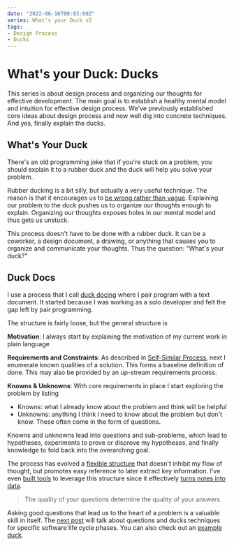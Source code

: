 ```yaml
---
date: "2022-06-16T00:03:00Z"
series: What's your Duck v2
tags:
- Design Process
- Ducks
---
```


# What's your Duck: Ducks

This series is about design process and organizing our thoughts for effective development. The main goal is to establish a healthy mental model and intuition for effective design process. We've previously established core ideas about design process and now well dig into concrete techniques. And yes, finally explain the ducks.

## What's Your Duck

There's an old programming joke that if you're stuck on a problem, you should explain it to a rubber duck and the duck will help you solve your problem.

Rubber ducking is a bit silly, but actually a very useful technique. The reason is that it encourages us to [be wrong rather than vague](./2022-06-16-1-Software-as-Clarity.md#better-wrong-than-vague). Explaining our problem to the duck pushes us to organize our thoughts enough to explain. Organizing our thoughts exposes holes in our mental model and thus gets us unstuck.

This process doesn't have to be done with a rubber duck. It can be a coworker, a design document, a drawing, or anything that causes you to organize and communicate your thoughts. Thus the question: "What's your duck?"

## Duck Docs

I use a process that I call [duck docing](../../posts/2021-05-21-Duck-Structure.md) where I pair program with a text document. It started because I was working as a solo developer and felt the gap left by pair programming.

The structure is fairly loose, but the general structure is

**Motivation**: I always start by explaining the motivation of my current work in plain language

**Requirements and Constraints**: As described in [Self-Similar Process](./2022-06-16-2-Design-Tree-and-Incremental-Progress.md#self-similar-process), next I enumerate known qualities of a solution. This forms a baseline definition of done. This may also be provided by an up-stream requirements process.

**Knowns & Unknowns**: With core requirements in place I start exploring the problem by listing 
- Knowns: what I already know about the problem and think will be helpful
- Unknowns: anything I think I need to know about the problem but don't know. These often come in the form of questions.

Knowns and unknowns lead into questions and sub-problems, which lead to hypotheses, experiments to prove or disprove my hypotheses, and finally knowledge to fold back into the overarching goal.

The process has evolved a [flexible structure](../../posts/2021-05-21-Duck-Structure.md) that doesn't inhibit my flow of thought, but promotes easy reference to later extract key information. I've even [built tools](https://github.com/farlee2121/Notedown) to leverage this structure since it effectively [turns notes into data](../../posts/2021-03-05-Reference-Ready-Notes.md).

> The quality of your questions determine the quality of your answers

Asking good questions that lead us to the heart of a problem is a valuable skill in itself. The [next post](./2022-06-16-4-Stage-Specific-Questions.md) will talk about questions and ducks techniques for specific software life cycle phases. You can also check out an [example duck](../../posts/2021-05-21-Duck-Structure.md#sample).
